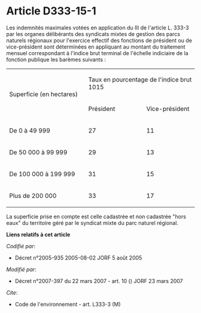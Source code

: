 # Article D333-15-1

Les indemnités maximales votées en application du III de l'article L. 333-3 par les organes délibérants des syndicats mixtes
de gestion des parcs naturels régionaux pour l'exercice effectif des fonctions de président ou de vice-président sont
déterminées en appliquant au montant du traitement mensuel correspondant à l'indice brut terminal de l'échelle indiciaire de
la fonction publique les barèmes suivants :

<table>
  <tbody>
    <tr>
      <td width="270" rowspan="2">

Superficie (en hectares)

</td>
      <td colspan="2" width="335">

Taux en pourcentage de l'indice brut 1015

</td>
    </tr>
    <tr>
      <td width="182">

Président

</td>
      <td width="153">

Vice-président

</td>
    </tr>
    <tr>
      <td width="270">

De 0 à 49 999 

</td>
      <td width="182">

27

</td>
      <td width="153">

11

</td>
    </tr>
    <tr>
      <td width="270">

De 50 000 à 99 999

</td>
      <td width="182">

29

</td>
      <td width="153">

13

</td>
    </tr>
    <tr>
      <td width="270">

De 100 000 à 199 999

</td>
      <td width="182">

31

</td>
      <td width="153">

15

</td>
    </tr>
    <tr>
      <td width="270">

Plus de 200 000

</td>
      <td width="182">

33

</td>
      <td width="153">

17

</td>
    </tr>
  </tbody>
</table>

La superficie prise en compte est celle cadastrée et non cadastrée "hors eaux" du territoire géré par le syndicat mixte du
parc naturel régional.

**Liens relatifs à cet article**

_Codifié par_:

  - Décret n°2005-935 2005-08-02 JORF 5 août 2005

_Modifié par_:

  - Décret n°2007-397 du 22 mars 2007 - art. 10 () JORF 23 mars 2007

_Cite_:

  - Code de l'environnement - art. L333-3 (M)
